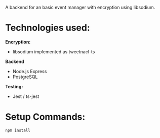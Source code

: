 A backend for an basic event manager with encryption using libsodium.

# Technologies used:

**Encryption:**

- libsodium implemented as tweetnacl-ts

**Backend**

- Node.js Express
- PostgreSQL

**Testing:**

- Jest / ts-jest

# Setup Commands:

```
npm install
```
